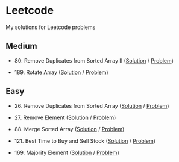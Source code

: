# Leetcode

My solutions for Leetcode problems

## Medium

- 80\. Remove Duplicates from Sorted Array II ([Solution](medium/80_remove_duplicates_from_sorted_array_ii.ts) / [Problem](https://leetcode.com/problems/remove-duplicates-from-sorted-array-ii/))

- 189\. Rotate Array ([Solution](medium/189_rotate_array.ts) / [Problem](https://leetcode.com/problems/rotate-array/))

## Easy

<!-- -  ([Solution]() / [Problem]()) -->

- 26\. Remove Duplicates from Sorted Array ([Solution](easy/26_remove_duplicates_from_sorted_array.ts) / [Problem](https://leetcode.com/problems/remove-duplicates-from-sorted-array/))

- 27\. Remove Element ([Solution](easy/27_remove_element.ts) / [Problem](https://leetcode.com/problems/remove-element/))

- 88\. Merge Sorted Array ([Solution](easy/88_merge_sorted_array.ts) / [Problem](https://leetcode.com/problems/merge-sorted-array))

- 121\. Best Time to Buy and Sell Stock ([Solution](easy/121_best_time_to_buy_and_sell_stock.ts) / [Problem](https://leetcode.com/problems/best-time-to-buy-and-sell-stock/))

- 169\. Majority Element ([Solution](easy/169_majority_element.ts) / [Problem](https://leetcode.com/problems/majority-element/))
